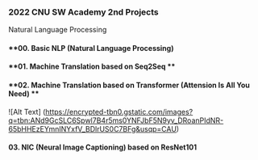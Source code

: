 ### **2022 CNU SW Academy 2nd Projects**
Natural Language Processing

#### **00. Basic NLP (Natural Language Processing)

#### **01. Machine Translation based on Seq2Seq **

#### **02. Machine Translation based on Transformer (Attension Is All You Need) **
![Alt Text] (https://encrypted-tbn0.gstatic.com/images?q=tbn:ANd9GcSLC6Spwl7B4r5ms0YNFJbF5N9yv_DRoanPIdNR-65bHHEzEYmnINYxfV_BDlrUS0C7BFg&usqp=CAU)

#### **03. NIC (Neural Image Captioning) based on ResNet101**
